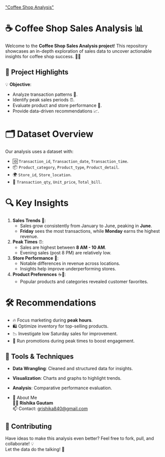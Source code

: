["Coffee Shop Analysis"](https://github.com/RISHIKA-GAUTAM/Excel_Coffee_Shop_Sales_Analysis/blob/main/COFFEE%20SALES%20DASHBOARD.jpeg)
# ☕ Coffee Shop Sales Analysis 📊

Welcome to the **Coffee Shop Sales Analysis project**! This repository showcases an in-depth exploration of sales data to uncover actionable insights for coffee shop success. 🍩✨
## 🌟 Project Highlights  
💡 **Objective**:  
- Analyze transaction patterns 📆.  
- Identify peak sales periods ⏰.  
- Evaluate product and store performance 🏬.  
- Provide data-driven recommendations 📈.  
# 🗂️ Dataset Overview  
Our analysis uses a dataset with:  
- 🆔 `Transaction_id`, `Transaction_date`, `Transaction_time`.  
- 📦 `Product_category`, `Product_type`, `Product_detail`.  
- 🌍 `Store_id`, `Store_location`.  
- 🛒 `Transaction_qty`, `Unit_price`, `Total_bill`.  
# 🔍 Key Insights  
1. **Sales Trends** 📅:  
   - Sales grow consistently from January to June, peaking in **June**.  
   - **Friday** sees the most transactions, while **Monday** earns the highest revenue.  
2. **Peak Times** ⏰:  
   - Sales are highest between **8 AM - 10 AM**.  
   - Evening sales (post 8 PM) are relatively low.  
3. **Store Performance** 🏪:  
   - Notable differences in revenue across locations.  
   - Insights help improve underperforming stores.  
4. **Product Preferences** ☕🍪:  
   - Popular products and categories revealed customer favorites.  
# 🛠️ Recommendations  
- 🔥 Focus marketing during **peak hours**.  
- 🛍️ Optimize inventory for top-selling products.  
- 📉 Investigate low Saturday sales for improvement.  
- 🎯 Run promotions during peak times to boost engagement.  
## 🚀 Tools & Techniques  
- **Data Wrangling**: Cleaned and structured data for insights.  
- **Visualization**: Charts and graphs to highlight trends.  
- **Analysis**: Comparative performance evaluation.

-   🌟 About Me  
👩‍💻 **Rishika Gautam**  
📫 Contact: grishika840@gmail.com  
## 🤝 Contributing  
Have ideas to make this analysis even better? Feel free to fork, pull, and collaborate! 💡  
Let the data do the talking! 🎉  
